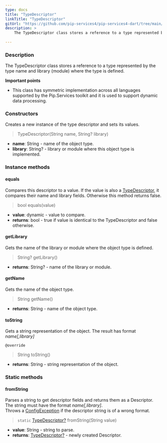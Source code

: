```yaml
---
type: docs
title: "TypeDescriptor"
linkTitle: "TypeDescriptor"
gitUrl: "https://github.com/pip-services4/pip-services4-dart/tree/main/pip-services4-commons-dart"
description: >
    The TypeDescriptor class stores a reference to a type represented by the type name and library (module) where the type is defined.
    
---
```


### Description

The TypeDescriptor class stores a reference to a type represented by the type name and library (module) where the type is defined.

**Important points**

- This class has symmetric implementation across all languages supported by the Pip.Services toolkit and it is used to support dynamic data processing.

### Constructors
Creates a new instance of the type descriptor and sets its values.

> TypeDescriptor(String name, String? library)

- **name**: String - name of the object type.
- **library**: String? - library or module where this object type is implemented.


### Instance methods

#### equals
Compares this descriptor to a value.
If the value is also a [TypeDescriptor](), it compares their name and library fields.
Otherwise this method returns false.

> bool equals(value) 

- **value**: dynamic - value to compare.
- **returns**: bool - true if value is identical to the TypeDescriptor and false otherwise.

#### getLibrary
Gets the name of the library or module where the object type is defined.

> String? getLibrary()

- **returns**: String? - name of the library or module.


#### getName
Gets the name of the object type.

> String getName()

- **returns**: String - name of the object type.


#### toString
Gets a string representation of the object.
The result has format *name[,library]*

`@override`
> String toString()

- **returns**: String - string representation of the object.

### Static methods

#### fromString
Parses a string to get descriptor fields and returns them as a Descriptor.
The string must have the format *name[,library]*.   
Throws a [ConfigException](../../errors/config_exception) if the descriptor string is of a wrong format.

> `static` [TypeDescriptor?]() fromString(String value)

- **value**: String - string to parse.
- **returns**: [TypeDescriptor?]() - newly created Descriptor.
